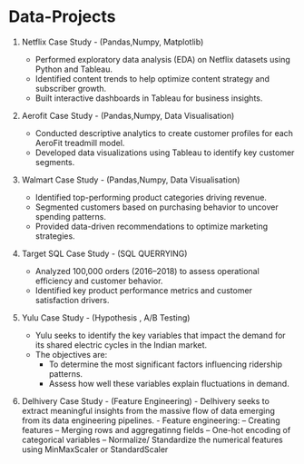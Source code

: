 # Data-Projects

1. Netflix Case Study - (Pandas,Numpy, Matplotlib)

    - Performed exploratory data analysis (EDA) on Netflix datasets using Python and Tableau.
    - Identified content trends to help optimize content strategy and subscriber growth.
    - Built interactive dashboards in Tableau for business insights.

2. Aerofit Case Study - (Pandas,Numpy, Data Visualisation)

    - Conducted descriptive analytics to create customer profiles for each AeroFit treadmill model.
    - Developed data visualizations using Tableau to identify key customer segments.

3. Walmart Case Study - (Pandas,Numpy, Data Visualisation)

    - Identified top-performing product categories driving revenue.
    - Segmented customers based on purchasing behavior to uncover spending patterns.
    - Provided data-driven recommendations to optimize marketing strategies.

4. Target SQL Case Study - (SQL QUERRYING)
   
    - Analyzed 100,000 orders (2016–2018) to assess operational efficiency and customer behavior.
    - Identified key product performance metrics and customer satisfaction drivers.

5. Yulu Case Study - (Hypothesis , A/B Testing)
    - Yulu seeks to identify the key variables that impact the demand for its shared electric cycles in the Indian market.
    - The objectives are:
         - To determine the most significant factors influencing ridership patterns.
         - Assess how well these variables explain fluctuations in demand.
   
7. Delhivery Case Study - (Feature Engineering)
       - Delhivery seeks to extract meaningful insights from the massive flow of data emerging from its data engineering pipelines.
       - Feature engineering:
            – Creating features
            – Merging rows and aggregatinng fields
            – One-hot encoding of categorical variables
            – Normalize/ Standardize the numerical features using MinMaxScaler or StandardScaler
 
